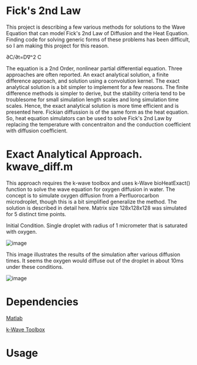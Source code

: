# Fick's 2nd Law
This project is describing a few various methods for solutions to the Wave Equation that can model Fick's 2nd Law of Diffusion and the Heat Equation. Finding code for solving generic forms of these problems has been difficult, so I am making this project for this reason.

∂C/∂t=D∇^2 C

The equation is a 2nd Order, nonlinear partial differential equation. Three approaches are often reported.  An exact analytical solution, a finite difference approach, and solution using a convolution kernel.  The exact analytical solution is a bit simpler to implement for a few reasons.  The finite difference methods is simpler to derive, but the stability criteria tend to be troublesome for small simulation length scales and long simulation time scales.  Hence, the exact analytical solution is more time efficient and is presented here. Fickian diffussion is of the same form as the heat equation.  So, heat equation simulators can be used to solve Fick's 2nd Law by replacing the temperature with concentraiton and the conduction coefficient with diffusion coefficient.

# Exact Analytical Approach. kwave_diff.m
This approach requires the k-wave toolbox and uses k-Wave bioHeatExact() function to solve the wave equation for oxygen diffusion in water.  The concept is to simulate oxygen diffusion from a Perfluorocarbon microdroplet, though this is a bit simplified generalize the method.  The solution is described in detail here. Matrix size 128x128x128 was simulated for 5 distinct time points.

Initial Condition.  Single droplet with radius of 1 micrometer that is saturated with oxygen.

![image](https://user-images.githubusercontent.com/53169576/120907106-3e0a7e80-c65f-11eb-991f-0f8fc36d07af.png)

This image illustrates the results of the simulation after various diffusion times. It seems the oxygen would diffuse out of the droplet in about 10ms under these conditions.

![image](https://user-images.githubusercontent.com/53169576/120919904-6c6a7700-c6bc-11eb-8eb1-246822296038.png)

# Dependencies

[Matlab](https://fr.mathworks.com/products/matlab.html)

[k-Wave Toolbox](http://www.k-wave.org/)

# Usage


